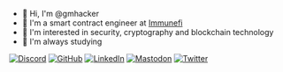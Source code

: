 - 👋 Hi, I'm @gmhacker
- 🔨 I'm a smart contract engineer at [Immunefi](https://immunefi.com/)
- 👀 I'm interested in security, cryptography and blockchain technology
- 🌱 I'm always studying

<p> 
    <a href="https://discordapp.com/users/gmhacker.eth#3793" target="_blank"><img alt="Discord"
        src="https://img.shields.io/badge/Discord-7289DA?style=for-the-badge&logo=discord&logoColor=white"/></a>
    <a href="https://github.com/goncaloMagalhaes" target="_blank"><img alt="GitHub"
        src="https://img.shields.io/badge/GitHub-100000?style=for-the-badge&logo=github&logoColor=white"/></a>
    <a href="https://www.linkedin.com/in/goncalo-magalhaes-dev" target="_blank"><img alt="LinkedIn"
        src="https://img.shields.io/badge/linkedin-%230077B5.svg?&style=for-the-badge&logo=linkedin&logoColor=white"/></a>
    <a href="https://infosec.exchange/@gmhacker" target="_blank"><img alt="Mastodon"
        src="https://img.shields.io/badge/-MASTODON-%232B90D9?style=for-the-badge&logo=mastodon&logoColor=white"/></a>
    <a href="https://twitter.com/realgmhacker" target="_blank"><img alt="Twitter"
        src="https://img.shields.io/badge/Twitter-1DA1F2?style=for-the-badge&logo=twitter&logoColor=white"/></a>
</p>


<!---
goncaloMagalhaes/goncaloMagalhaes is a ✨ special ✨ repository because its `README.md` (this file) appears on your GitHub profile.
You can click the Preview link to take a look at your changes.
--->
